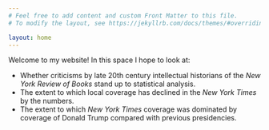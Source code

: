 ```yaml
---
# Feel free to add content and custom Front Matter to this file.
# To modify the layout, see https://jekyllrb.com/docs/themes/#overriding-theme-defaults

layout: home
---
```

Welcome to my website! In this space I hope to look at:

* Whether criticisms by late 20th century intellectual historians of the *New York Review of Books* stand up to statistical analysis.
* The extent to which local coverage has declined in the *New York Times* by the numbers.
* The extent to which *New York Times* coverage was dominated by coverage of Donald Trump compared with previous presidencies.